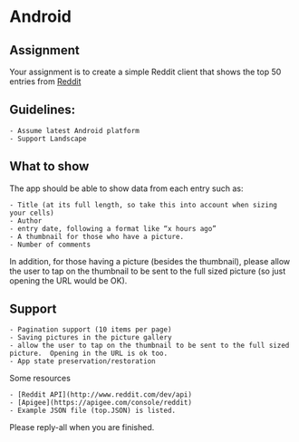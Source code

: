 # Android

## Assignment
Your assignment is to create a simple Reddit client that shows the top 50 entries from [Reddit](www.reddit.com/top)

## Guidelines:
    - Assume latest Android platform
    - Support Landscape

## What to show
The app should be able to show data from each entry such as:

    - Title (at its full length, so take this into account when sizing your cells)
    - Author
    - entry date, following a format like “x hours ago” 
    - A thumbnail for those who have a picture.
    - Number of comments

In addition, for those having a picture (besides the thumbnail), please allow the user to tap on the thumbnail to be sent to the full sized picture (so just opening the URL would be OK).

## Support
    - Pagination support (10 items per page)
    - Saving pictures in the picture gallery 
    - allow the user to tap on the thumbnail to be sent to the full sized picture.  Opening in the URL is ok too.
    - App state preservation/restoration

Some resources

    - [Reddit API](http://www.reddit.com/dev/api)
    - [Apigee](https://apigee.com/console/reddit)
    - Example JSON file (top.JSON) is listed.

Please reply-all when you are finished.
